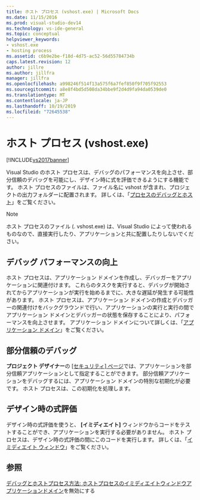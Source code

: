 ```yaml
---
title: ホスト プロセス (vshost.exe) | Microsoft Docs
ms.date: 11/15/2016
ms.prod: visual-studio-dev14
ms.technology: vs-ide-general
ms.topic: conceptual
helpviewer_keywords:
- vshost.exe
- hosting process
ms.assetid: c6b9e2be-f18d-4d75-ac52-56d55784734b
caps.latest.revision: 12
author: jillre
ms.author: jillfra
manager: jillfra
ms.openlocfilehash: a998246f514f13a575f6a7fef850f9f705f92553
ms.sourcegitcommit: a8e8f4bd5d508da34bbe9f2d4d9fa94da0539de0
ms.translationtype: MT
ms.contentlocale: ja-JP
ms.lasthandoff: 10/19/2019
ms.locfileid: "72645538"
---
```

# <a name="hosting-process-vshostexe"></a>ホスト プロセス (vshost.exe)
[!INCLUDE[vs2017banner](../includes/vs2017banner.md)]

Visual Studio のホスト プロセスは、デバッグのパフォーマンスを向上させ、部分信頼のデバッグを可能にし、デザイン時に式を評価できるようにする機能です。 ホスト プロセスのファイルは、ファイル名に vshost が含まれ、プロジェクトの出力フォルダーに配置されます。 詳しくは、「[プロセスのデバッグとホスト](../debugger/debugging-and-the-hosting-process.md)」をご覧ください。

> [!NOTE]
> ホスト プロセスのファイル (. vshost.exe) は、Visual Studio によって使われるものなので、直接実行したり、アプリケーションと共に配置したりしないでください。

## <a name="improved-debugging-performance"></a>デバッグ パフォーマンスの向上
 ホスト プロセスは、アプリケーション ドメインを作成し、デバッガーをアプリケーションに関連付けます。 これらのタスクを実行すると、デバッグが開始されてからアプリケーションが実行を始めるまでに、大きな遅延が発生する可能性があります。 ホスト プロセスは、アプリケーション ドメインの作成とデバッガーの関連付けをバックグラウンドで行い、アプリケーションの実行と実行の間でアプリケーション ドメインとデバッガーの状態を保存することにより、パフォーマンスを向上させます。 アプリケーション ドメインについて詳しくは、「[アプリケーション ドメイン](https://msdn.microsoft.com/library/113a8bbf-6875-4a72-a49d-ca2d92e19cc8)」をご覧ください。

## <a name="partial-trust-debugging"></a>部分信頼のデバッグ
 **プロジェクト デザイナー**の [[セキュリティ] ページ](../ide/reference/security-page-project-designer.md)では、アプリケーションを部分信頼アプリケーションとして指定することができます。 部分信頼アプリケーションをデバッグするには、アプリケーション ドメインの特別な初期化が必要です。 ホスト プロセスは、この初期化を処理します。

## <a name="design-time-expression-evaluation"></a>デザイン時の式評価
 デザイン時の式評価を使うと、 **[イミディエイト]** ウィンドウからコードをテストすることができ、アプリケーションを実行する必要がありません。 ホスト プロセスは、デザイン時の式評価の間にこのコードを実行します。 詳しくは、「[イミディエイト ウィンドウ](../ide/reference/immediate-window.md)」をご覧ください。

## <a name="see-also"></a>参照
 [デバッグとホストプロセス](../debugger/debugging-and-the-hosting-process.md)[方法: ホストプロセスの](../ide/how-to-disable-the-hosting-process.md)[イミディエイトウィンドウ](../ide/reference/immediate-window.md)[アプリケーションドメイン](https://msdn.microsoft.com/library/113a8bbf-6875-4a72-a49d-ca2d92e19cc8)を無効にする
